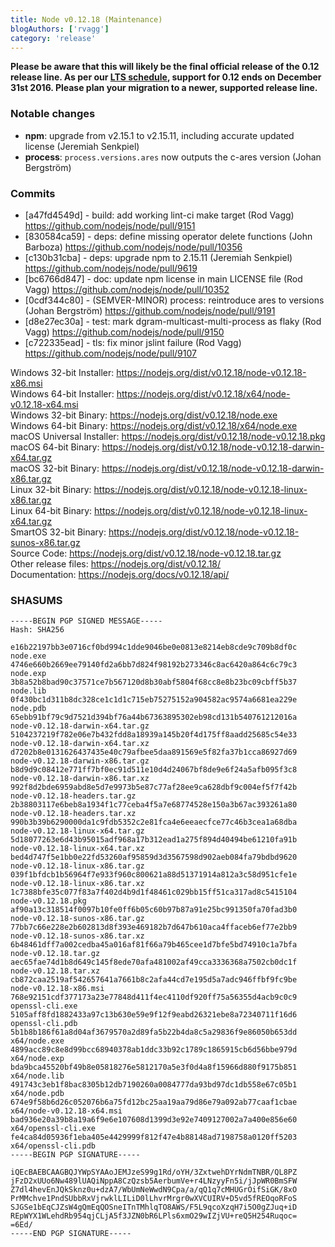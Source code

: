 ```yaml
---
title: Node v0.12.18 (Maintenance)
blogAuthors: ['rvagg']
category: 'release'
---
```

<!--lint disable prohibited-strings-->
<!--lint disable maximum-line-length-->
<!--lint disable no-literal-urls-->
<!--lint disable no-shortcut-reference-link-->

**Please be aware that this will likely be the final official release of the 0.12 release line. As per our [LTS schedule](https://github.com/nodejs/LTS/#lts-schedule), support for 0.12 ends on December 31st 2016. Please plan your migration to a newer, supported release line.**

### Notable changes

* **npm**: upgrade from v2.15.1 to v2.15.11, including accurate updated license (Jeremiah Senkpiel)
* **process**: `process.versions.ares` now outputs the c-ares version (Johan Bergström)

### Commits

* [a47fd4549d] - build: add working lint-ci make target (Rod Vagg) https://github.com/nodejs/node/pull/9151
* [830584ca59] - deps: define missing operator delete functions (John Barboza) https://github.com/nodejs/node/pull/10356
* [c130b31cba] - deps: upgrade npm to 2.15.11 (Jeremiah Senkpiel) https://github.com/nodejs/node/pull/9619
* [bc6766d847] - doc: update npm license in main LICENSE file (Rod Vagg) https://github.com/nodejs/node/pull/10352
* [0cdf344c80] - (SEMVER-MINOR) process: reintroduce ares to versions (Johan Bergström) https://github.com/nodejs/node/pull/9191
* [d8e27ec30a] - test: mark dgram-multicast-multi-process as flaky (Rod Vagg) https://github.com/nodejs/node/pull/9150
* [c722335ead] - tls: fix minor jslint failure (Rod Vagg) https://github.com/nodejs/node/pull/9107

Windows 32-bit Installer: https://nodejs.org/dist/v0.12.18/node-v0.12.18-x86.msi<br>
Windows 64-bit Installer: https://nodejs.org/dist/v0.12.18/x64/node-v0.12.18-x64.msi<br>
Windows 32-bit Binary: https://nodejs.org/dist/v0.12.18/node.exe<br>
Windows 64-bit Binary: https://nodejs.org/dist/v0.12.18/x64/node.exe<br>
macOS Universal Installer: https://nodejs.org/dist/v0.12.18/node-v0.12.18.pkg<br>
macOS 64-bit Binary: https://nodejs.org/dist/v0.12.18/node-v0.12.18-darwin-x64.tar.gz<br>
macOS 32-bit Binary: https://nodejs.org/dist/v0.12.18/node-v0.12.18-darwin-x86.tar.gz<br>
Linux 32-bit Binary: https://nodejs.org/dist/v0.12.18/node-v0.12.18-linux-x86.tar.gz<br>
Linux 64-bit Binary: https://nodejs.org/dist/v0.12.18/node-v0.12.18-linux-x64.tar.gz<br>
SmartOS 32-bit Binary: https://nodejs.org/dist/v0.12.18/node-v0.12.18-sunos-x86.tar.gz<br>
Source Code: https://nodejs.org/dist/v0.12.18/node-v0.12.18.tar.gz<br>
Other release files: https://nodejs.org/dist/v0.12.18/<br>
Documentation: https://nodejs.org/docs/v0.12.18/api/

### SHASUMS

```
-----BEGIN PGP SIGNED MESSAGE-----
Hash: SHA256

e16b22197bb3e0716cf0bd994c1dde9046be0e0813e8214eb8cde9c709b8df0c  node.exe
4746e660b2669ee79140fd2a6bb7d824f98192b273346c8ac6420a864c6c79c3  node.exp
3b8a52b8bad90c37571ce7b567120d8b30abf5804f68cc8e8b23bc09cbff5b37  node.lib
0f430bc1d311b8dc328ce1c1d1c715eb75275152a904582ac9574a6681ea229e  node.pdb
65ebb91bf79c9d7521d394bf76a44b67363895302eb98cd131b540761212016a  node-v0.12.18-darwin-x64.tar.gz
5104237219f782e06e7b432fdd8a18939a145b20f4d175ff8aadd25685c54e33  node-v0.12.18-darwin-x64.tar.xz
d7202b8e0131626437435e40c79afbee5daa891569e5f82fa37b1cca86927d69  node-v0.12.18-darwin-x86.tar.gz
b8d9d9c08412e771ff7bf0ec91d511e10d4d24067bf8de9e6f24a5afb095f3c8  node-v0.12.18-darwin-x86.tar.xz
992f8d2bde6959abd8e5d7e9973b5e87c77af28ee9ca628dbf9c004ef5f7f42b  node-v0.12.18-headers.tar.gz
2b38803117e6beb8a1934f1c77ceba4f5a7e68774528e150a3b67ac393261a80  node-v0.12.18-headers.tar.xz
990b3b39b6290000da1c9fdb5352c2e81fca4e6eeaecfce77c46b3cea1a68dba  node-v0.12.18-linux-x64.tar.gz
5d18077263e6d43b95015adf968a17b312ead1a275f894d40494be61210fa91b  node-v0.12.18-linux-x64.tar.xz
bed4d747f5e1bb0e22fd53260af95859d3d3567598d902aeb084fa79bdbd9620  node-v0.12.18-linux-x86.tar.gz
039f1bfdcb1b56964f7e933f960c800621a88d51371914a812a3c58d951cfe1e  node-v0.12.18-linux-x86.tar.xz
1c7388bfe35c077f83a7f402d4b9d1f48461c029bb15ff51ca317ad8c5415104  node-v0.12.18.pkg
af90a13c318514f0097b10fe0ff6b05c60b97b87a91e25bc991350fa70fad3b0  node-v0.12.18-sunos-x86.tar.gz
77bb7c66e228e2b602813d8f393e469182b7d647b610aca4ffaceb6ef77e2bb9  node-v0.12.18-sunos-x86.tar.xz
6b48461dff7a002cedba45a016af81f66a79b465cee1d7bfe5bd74910c1a7bfa  node-v0.12.18.tar.gz
aec65fae74d1b8d649c145f8ede70afa481002af49cca3336368a7502cb0dc1f  node-v0.12.18.tar.xz
cb872caa2519af542657641a7661b8c2afa44cd7e195d5a7adc946ffbf9fc9be  node-v0.12.18-x86.msi
768e92151cdf377173a23e77848d411f4ec4110df920ff75a56355d4acb9c0c9  openssl-cli.exe
5105aff8fd1882433a97c13b630e59e9f12f9eabd26321ebe8a72340711f16d6  openssl-cli.pdb
5b1b8b186f61a8d04af3679570a2d89fa5b22b4da8c5a29836f9e86050b653dd  x64/node.exe
4899acc89c8e8d99bcc68940378ab1ddc33b92c1789c1865915cb6d56bbe979d  x64/node.exp
bda9bca45520bf49b8e05818276e5812170a5e3f0d4a8f15966d880f9175b851  x64/node.lib
491743c3eb1f8bac8305b12db7190260a0084777da93bd97dc1db558e67c05b1  x64/node.pdb
674e9f58b6d26c052076b6a75fd12bc25aa19aa79d86e79a092ab77caaf1cbae  x64/node-v0.12.18-x64.msi
bad936e20a39b8a19a6f9e6e107608d1399d3e92e7409127002a7a400e856e60  x64/openssl-cli.exe
fe4ca84d05936f1eba405e4429999f812f47e4b88148ad7198758a0120ff5203  x64/openssl-cli.pdb
-----BEGIN PGP SIGNATURE-----

iQEcBAEBCAAGBQJYWpSYAAoJEMJzeS99g1Rd/oYH/3ZxtwehDYrNdmTNBR/QL8PZ
jFzD2xUUo6Nw489lUAQiNppA8CzQzsb5AerbumVe+r4LNzyyFn5i/jJpWR0BmSFW
Z7dl4hevEnJQkSknz0u+dzA7/WbUmNeWwdN9Cpa/a/qQ1q7cMHUGrOifSiGK/8xO
PrMMchve1PndSUbbRxVjrwklLILiD0lLhvrMrgr0wXVCUIRV+D5vd5fREOqoRFoS
SJGSe1bEqCJZsW4gQmEqQOSneITnTMhlqTO8AWS/F5L9qcoXzqH7i5O0gZJuq+iD
REpWYX1WLehdRb954qjCLjA5f3JZN0bR6LPls6xmO29wIZjVU+reQ5H254Ruqoc=
=6Ed/
-----END PGP SIGNATURE-----

```
